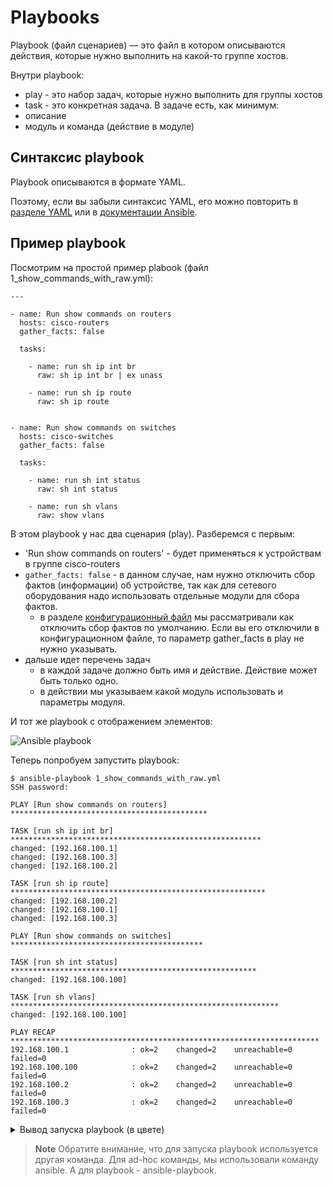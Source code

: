 # Playbooks

Playbook (файл сценариев) — это файл в котором описываются действия, которые нужно выполнить на какой-то группе хостов.

Внутри playbook:
* play - это набор задач, которые нужно выполнить для группы хостов
* task - это конкретная задача. В задаче есть, как минимум:
 * описание
 * модуль и команда (действие в модуле)


## Синтаксис playbook

Playbook описываются в формате YAML.

Поэтому, если вы забыли синтаксис YAML, его можно повторить в [разделе YAML](book/chapter10/3_yaml.md) или в [документации Ansible](http://docs.ansible.com/ansible/YAMLSyntax.html).


## Пример playbook

Посмотрим на простой пример plabook (файл 1_show_commands_with_raw.yml):
```
---

- name: Run show commands on routers
  hosts: cisco-routers
  gather_facts: false

  tasks:

    - name: run sh ip int br        
      raw: sh ip int br | ex unass

    - name: run sh ip route
      raw: sh ip route


- name: Run show commands on switches
  hosts: cisco-switches
  gather_facts: false

  tasks:

    - name: run sh int status
      raw: sh int status

    - name: run sh vlans
      raw: show vlans
```


В этом playbook у нас два сценария (play). Разберемся с первым:
* 'Run show commands on routers' - будет применяться к устройствам в группе cisco-routers
 * ```gather_facts: false``` - в данном случае, нам нужно отключить сбор фактов (информации) об устройстве, так как для сетевого оборудования надо использовать отдельные модули для сбора фактов.
   * в разделе [конфигурационный файл](book/chapter15/2_configuration.md) мы рассматривали как отключить сбор фактов по умолчанию. Если вы его отключили в конфигурационном файле, то параметр gather_facts в play не нужно указывать.
 * дальше идет перечень задач
   * в каждой задаче должно быть имя и действие. Действие может быть только одно.
   * в действии мы указываем какой модуль использовать и параметры модуля.

И тот же playbook с отображением элементов:

![Ansible playbook](https://raw.githubusercontent.com/natenka/PyNEng/master/book/chapter15/images/playbook.png)

Теперь попробуем запустить playbook:
```
$ ansible-playbook 1_show_commands_with_raw.yml
SSH password:

PLAY [Run show commands on routers] ********************************************

TASK [run sh ip int br] ********************************************************
changed: [192.168.100.1]
changed: [192.168.100.3]
changed: [192.168.100.2]

TASK [run sh ip route] *********************************************************
changed: [192.168.100.2]
changed: [192.168.100.1]
changed: [192.168.100.3]

PLAY [Run show commands on switches] *******************************************

TASK [run sh int status] *******************************************************
changed: [192.168.100.100]

TASK [run sh vlans] ************************************************************
changed: [192.168.100.100]

PLAY RECAP *********************************************************************
192.168.100.1              : ok=2    changed=2    unreachable=0    failed=0
192.168.100.100            : ok=2    changed=2    unreachable=0    failed=0
192.168.100.2              : ok=2    changed=2    unreachable=0    failed=0
192.168.100.3              : ok=2    changed=2    unreachable=0    failed=0
```

<details> 
  <summary>Вывод запуска playbook (в цвете)</summary>
<img src=https://raw.githubusercontent.com/natenka/PyNEng/master/book/chapter15/images/playbook_execution.png alt="Ansible Playbook">
</details>


> **Note** Обратите внимание, что для запуска playbook используется другая команда. Для ad-hoc команды, мы использовали команду ansible. А для playbook - ansible-playbook.



